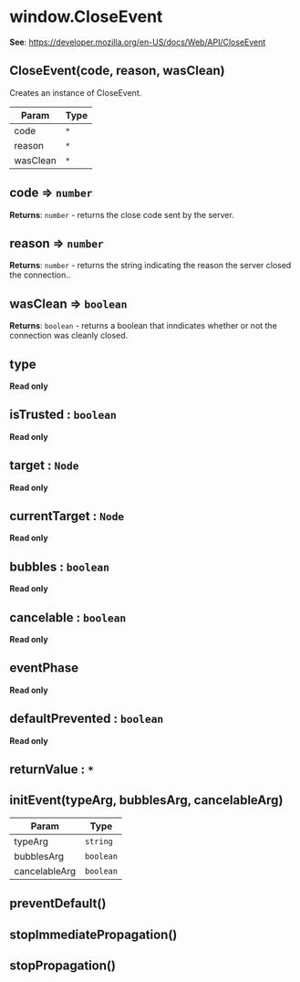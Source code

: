 
<a name="closeevent" id="closeevent"></a>

# window.CloseEvent
**See**: https://developer.mozilla.org/en-US/docs/Web/API/CloseEvent  


<a name="new-closeevent-new" id="new-closeevent-new"></a>

## CloseEvent(code, reason, wasClean)
Creates an instance of CloseEvent.


| Param | Type |
| --- | --- |
| code | `*` | 
| reason | `*` | 
| wasClean | `*` | 



<a name="closeevent-code" id="closeevent-code"></a>

## code ⇒ `number`
**Returns**: `number` - returns the close code sent by the server.  


<a name="closeevent-reason" id="closeevent-reason"></a>

## reason ⇒ `number`
**Returns**: `number` - returns the string indicating the reason the server closed the connection..  


<a name="closeevent-wasclean" id="closeevent-wasclean"></a>

## wasClean ⇒ `boolean`
**Returns**: `boolean` - returns a boolean that inndicates whether or not the connection was cleanly closed.  


<a name="event-type" id="event-type"></a>

## type
**Read only**


<a name="event-istrusted" id="event-istrusted"></a>

## isTrusted : `boolean`
**Read only**


<a name="event-target" id="event-target"></a>

## target : `Node`
**Read only**


<a name="event-currenttarget" id="event-currenttarget"></a>

## currentTarget : `Node`
**Read only**


<a name="event-bubbles" id="event-bubbles"></a>

## bubbles : `boolean`
**Read only**


<a name="event-cancelable" id="event-cancelable"></a>

## cancelable : `boolean`
**Read only**


<a name="event-eventphase" id="event-eventphase"></a>

## eventPhase
**Read only**


<a name="event-defaultprevented" id="event-defaultprevented"></a>

## defaultPrevented : `boolean`
**Read only**


<a name="event-returnvalue" id="event-returnvalue"></a>

## returnValue : `*`


<a name="event-initevent" id="event-initevent"></a>

## initEvent(typeArg, bubblesArg, cancelableArg)

| Param | Type |
| --- | --- |
| typeArg | `string` | 
| bubblesArg | `boolean` | 
| cancelableArg | `boolean` | 



<a name="event-preventdefault" id="event-preventdefault"></a>

## preventDefault()


<a name="event-stopimmediatepropagation" id="event-stopimmediatepropagation"></a>

## stopImmediatePropagation()


<a name="event-stoppropagation" id="event-stoppropagation"></a>

## stopPropagation()

  